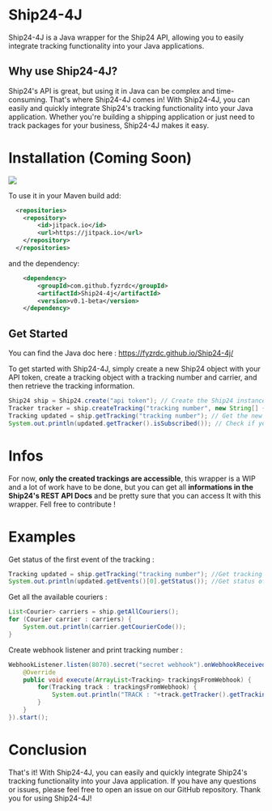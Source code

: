 # Ship24-4J
Ship24-4J is a Java wrapper for the Ship24 API, allowing you to easily integrate tracking functionality into your Java applications.

## Why use Ship24-4J?

Ship24's API is great, but using it in Java can be complex and time-consuming. That's where Ship24-4J comes in! With Ship24-4J, you can easily and quickly integrate Ship24's tracking functionality into your Java application. Whether you're building a shipping application or just need to track packages for your business, Ship24-4J makes it easy.

# Installation (Coming Soon)
[![](https://jitpack.io/v/FyzRDC/Ship24-4j.svg)](https://jitpack.io/#FyzRDC/Ship24-4j)

To use it in your Maven build add:
```xml
  <repositories>
	<repository>
	    <id>jitpack.io</id>
	    <url>https://jitpack.io</url>
	</repository>
  </repositories>
```

and the dependency:

```xml
	<dependency>
		<groupId>com.github.fyzrdc</groupId>
		<artifactId>Ship24-4j</artifactId>
		<version>v0.1-beta</version>
	</dependency>
```


## Get Started

You can find the Java doc here : https://fyzrdc.github.io/Ship24-4j/

To get started with Ship24-4J, simply create a new Ship24 object with your API token, create a tracking object with a tracking number and carrier, and then retrieve the tracking information.

```java
Ship24 ship = Ship24.create("api token"); // Create the Ship24 instance
Tracker tracker = ship.createTracking("tracking number", new String[] {"fujie-express"}); // Create a new tracking
Tracking updated = ship.getTracking("tracking number"); // Get the new tracking
System.out.println(updated.getTracker().isSubscribed()); // Check if you are subscribed to the tracking
```

# Infos

For now, **only the created trackings are accessible**, this wrapper is a WIP and a lot of work have to be done, but you can get all **informations in the Ship24's REST API Docs** and be pretty sure that you can access It with this wrapper. Fell free to contribute !

# Examples

Get status of the first event of the tracking :
```java
Tracking updated = ship.getTracking("tracking number"); //Get tracking from tracking number
System.out.println(updated.getEvents()[0].getStatus()); //Get status of the first event of the tracking
```

Get all the available couriers :
```java
List<Courier> carriers = ship.getAllCouriers();
for (Courier carrier : carriers) {
	System.out.println(carrier.getCourierCode());
}
```

Create webhook listener and print tracking number :
```java
WebhookListener.listen(8070).secret("secret webhook").onWebhookReceived(new WebhookReceived() {
	@Override
	public void execute(ArrayList<Tracking> trackingsFromWebhook) {
		for(Tracking track : trackingsFromWebhook) {
			System.out.println("TRACK : "+track.getTracker().getTrackingNumbers()[0]);
		}
	}
}).start();
```

# Conclusion
That's it! With Ship24-4J, you can easily and quickly integrate Ship24's tracking functionality into your Java application. If you have any questions or issues, please feel free to open an issue on our GitHub repository. Thank you for using Ship24-4J!

